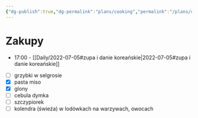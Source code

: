 ```yaml
---
{"dg-publish":true,"dg-permalink":"plans/cooking","permalink":"/plans/cooking/","dgHomeLink":false,"dgPassFrontmatter":false}
---
```



# Zakupy

- 17:00 - [[Daily/2022-07-05#zupa i danie koreańskie|2022-07-05#zupa i danie koreańskie]]

- [ ] grzybki w selgrosie
- [x] pasta miso
- [x] glony
- [ ] cebula dymka
- [ ] szczypiorek
- [ ] kolendra (świeża) w lodówkach na warzywach, owocach